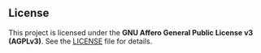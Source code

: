 ## License
This project is licensed under the **GNU Affero General Public License v3 (AGPLv3)**.
See the [LICENSE](./LICENSE) file for details.
